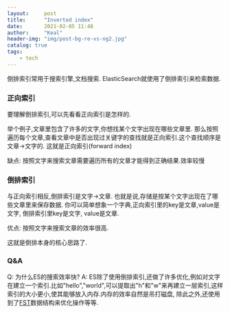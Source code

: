 ```yaml
---
layout:     post
title:      "Inverted index"
date:       2021-02-05 11:48
author:     "Keal"
header-img: "img/post-bg-re-vs-ng2.jpg"
catalog: true
tags:
    - tech
---
```


倒排索引常用于搜索引擎,文档搜索. ElasticSearch就使用了倒排索引来检索数据.

### 正向索引

要理解倒排索引,可以先看看正向索引是怎样的.

举个例子,文章里包含了许多的文字,你想找某个文字出现在哪些文章里. 那么按照遍历每个文章,查看文章中是否出现过关键字的查找就是正向索引.这个查找顺序是文章->文字的. 这就是正向索引(forward index)

缺点:
	按照文字来搜索文章需要遍历所有的文章才能得到正确结果.效率较慢

### 倒排索引

与正向索引相反,倒排索引是文字->文章. 也就是说,存储是按某个文字出现在了哪些文章里来保存数据. 你可以简单想象一个字典,正向索引里的key是文章,value是文字, 倒排索引里key是文字, value是文章.

优点:
	按照文字来搜索文章的效率很高.

这就是倒排本身的核心思路了. 

### Q&A

Q: 为什么ES的搜索效率快?
A:  ES除了使用倒排索引,还做了许多优化,例如对文字在建立一个索引.比如"hello","world",可以提取出"h"和"w"来再建立一层索引,这样索引的大小更小,使其能够放入内存.内存的效率自然是吊打磁盘, 除此之外,还使用到了[FST](https://en.wikipedia.org/wiki/Finite-state_transducer)数据结构来优化操作等等.



